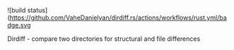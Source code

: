![build status](https://github.com/VaheDanielyan/dirdiff.rs/actions/workflows/rust.yml/badge.svg

Dirdiff - compare two directories for structural and file differences
